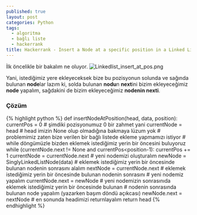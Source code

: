 ```yaml
---
published: true
layout: post
categories: Python
tags:
  - algoritma
  - bağlı liste
  - hackerrank
title: Hackerrank - Insert a Node at a specific position in a Linked List
---
```

İlk öncelikle bir bakalım ne oluyor.
![Linkedlist_insert_at_pos.png]({{site.baseurl}}/images/linked_list/Linkedlist_insert_at_pos.png)

Yani, istediğimiz yere ekleyeceksek bize bu pozisyonun solunda ve sağında bulunan **node**lar lazım ki, solda bulunan **nodu**n **next**ini bizim ekleyeceğimiz **node** yapalım, sağdakini de bizim ekleyeceğimiz **nodenin nexti**.

### Çözüm

{% highlight python %}
def insertNodeAtPosition(head, data, position):
    currentPos = 0 # şimdiki pozisyonumuz 0 bir zahmet yani
    currentNode = head # head imizin None olup olmadığına bakmaya lüzum yok
    # problemimiz zaten bize verilen bir bağlı listede ekleme yapmamızı istiyor
    # while döngümüzle bizden eklemek istediğimiz yerin bir öncesini buluyoruz
    while (currentNode.next != None and currentPos<position-1):
        currentPos += 1
        currentNode = currentNode.next
    # yeni nodemizi oluşturalım
    newNode = SinglyLinkedListNode(data)
    # eklemek istediğimiz yerin bir öncesinde bulunan nodenin sonrasını alalım
    nextNode = currentNode.next
    # eklemek istediğimiz yerin bir öncesinde bulunan nodenin sonrasını
    # yeni nodemiz yapalım
    currentNode.next = newNode
    # yeni nodemizin sonrasınıda eklemek istediğimiz yerin bir öncesinde bulunan 
    # nodenin sonrasında bulunan node yapalım (yazarken başım döndü açıkcası)
    newNode.next = nextNode
    # en sonunda headimizi returnlayalım
    return head
{% endhighlight %}
